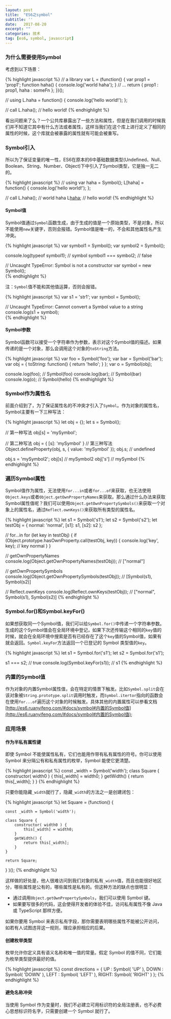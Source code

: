 ```yaml
---
layout: post
title:  "ES6之symbol"
subtitle: ''
date:   2017-08-20
excerpt: ""
categories: 技术
tag: [es6, symbol, javascript]
---
```


### 为什么需要使用Symbol

考虑到以下场景：

{% highlight javascript %}
// a library
var L = (function() {
    var prop1 = 'prop1';
    function haha() { console.log('world haha'); }
    // ...
    return {
        prop1 : prop1,
        haha : someFn
    };
})();

// using
L.haha = function() { console.log('hello world!'); };

// call
L.haha();   // hello world!
{% endhighlight %}

看出问题来了么？一个公共库暴露出了一些方法和属性，但是在我们调用的时候我们并不知道它其中有什么方法或者属性，这样当我们在这个库上进行定义了相同的属性的时候，这个库就会被暴露的属性就有可能会被重写。

### Symbol引入

所以为了保证变量的唯一性，ES6在原本的6中基础数据类型(Undefined、Null、Boolean、String、Number、Object)下中引入了Symbol类型，它是独一无二的。

{% highlight javascript %}
// using
var haha = Symbol();
L[haha] = function() { console.log('hello world!'); };

// call
L.haha();   // world haha
L[haha]();  // hello world!
{% endhighlight %}

#### Symbol值

Symbol值通过`Symbol`函数生成，由于生成的值是一个原始类型，不是对象，所以不能使用`new`关键字，否则会报错。Symbol值是唯一的，不会和其他属性名产生冲突。

{% highlight javascript %}
var symbol1 = Symbol();
var symbol2 = Symbol();

console.log(typeof symbol1);    // symbol
symbol1 === symbol2;            // false

// Uncaught TypeError: Symbol is not a constructor
var symbol = new Symbol();      
{% endhighlight %}

注：`Symbol`值不能和其他值运算，否则会报错。

{% highlight javascript %}
var s1 = 'str1';
var symbol = Symbol();

// Uncaught TypeError: Cannot convert a Symbol value to a string
console.log(s1 + symbol);   
{% endhighlight %}

#### Symbol参数

Symbol函数可以接受一个字符串作为参数，表示对这个Symbol值的描述。如果传递的是一个对象，那么会调用这个对象的`toString`方法。

{% highlight javascript %}
var foo = Symbol('foo');
var bar = Symbol('bar');
var obj = {
    toString: function() {
        return 'hello';
    }
};
var o = Symbol(obj);

console.log(foo);   // Symbol(foo)
console.log(bar);   // Symbol(bar)
console.log(o);     // Symbol(hello)
{% endhighlight %}

### Symbol作为属性名

前面介绍到了，为了保证属性名的不冲突才引入了`Symbol`。作为对象的属性名，Symbol主要有一下三种写法：

{% highlight javascript %}
let obj = {};
let s = Symbol();

// 第一种写法
obj[s] = 'mySymbol';

// 第二种写法
obj = {
    [s]: 'mySymbol'
}
// 第三种写法
Object.defineProperty(obj, s, { value: 'mySymbol' });
obj.s;      // undefined

obj.s = 'mySymbol2';
obj[s]      // mySymbol2
obj['s']    // mySymbol
{% endhighlight %}

### 遍历Symbol属性

Symbol值作为属性，无法使用`for...in`或者`for...of`来获取，也无法使用`Object.keys`或者`Object.getOwnPropertyNames`来获取。那么通过什么办法来获取Symbol属性值呢？我们可以使用`Object.getOwnPropertySymbols()`来获取一个对象上的属性名，通过`Reflect.ownKeys()`来获取所有类型的属性名。

{% highlight javascript %}
let s1 = Symbol('s1');
let s2 = Symbol('s2');
let testObj = { 
    normal: 'normal',
    [s1]: s1,
    [s2]: s2
};

// for...in
for (let key in testObj) {
    if (Object.prototype.hasOwnProperty.call(testObj, key)) {
        console.log('key', key);    // key normal
    }
}

// getOwnPropertyNames
console.log(Object.getOwnPropertyNames(testObj));   // ["normal"]

// getOwnPropertySymbols
console.log(Object.getOwnPropertySymbols(testObj)); // [Symbol(s1), Symbol(s2)]

// Reflect.ownKeys
console.log(Reflect.ownKeys(testObj));  // ["normal", Symbol(s1), Symbol(s2)]
{% endhighlight %}

### Symbol.for()和Symbol.keyFor()

如果想获取同一个Symbol值，我们可以给`Symbol.for()`中传递一个字符串参数。生成的这个Symbol值会在全局环境中登记，如果下次还传输这个相同的`key`值的时候，就会在全局环境中搜索是否有已经存在了这个`key`值的Symbol值，如果有就会返回。`Symbol.keyFor`方法返回一个已登记的 Symbol 类型值的`key`。

{% highlight javascript %}
let s1 = Symbol.for('s1');
let s2 = Symbol.for('s1');

s1 === s2;  // true
console.log(Symbol.keyFor(s1)); // s1
{% endhighlight %}

### 内置的Symbol值

作为对象的内置Symbol属性值，会在特定的情景下触发。比如`Symbol.split`会在该对象被`String.prototype.split`调用时触发，而`Symbol.itertor`指向的函数会在使用`for...of`遍历这个对象的时候触发。具体其他的内置属性可以参看文档[http://es6.ruanyifeng.com/#docs/symbol#内置的Symbol值](http://es6.ruanyifeng.com/#docs/symbol#内置的Symbol值);

### 应用场景

#### 作为半私有属性键

即使 Symbol 不能使属性私有，它们也能用作带有私有属性的符号。你可以使用 Symbol 来分隔公有和私有属性的枚举，Symbol 能使它更清楚。

{% highlight javascript %}
const _width = Symbol('width');
class Square {
    constructor( width0 ) {
        this[_width] = width0;
    }
    getWidth() {
        return this[_width];
    }
}
{% endhighlight %}

只要你能隐藏`_width`就行了，隐藏`_width`的方法之一是创建闭包：

{% highlight javascript %}
let Square = (function() {
 
    const _width = Symbol('width');
 
    class Square {
        constructor( width0 ) {
            this[_width] = width0;
        }
        getWidth() {
            return this[_width];
        }
    }
 
    return Square;  
 
} )();
{% endhighlight %}

这样做的好处是，他人很难访问到我们对象的私有`_width`值，而且也能很好地区分，哪些属性是公有的，哪些属性是私有的。但这种方法的缺点也很明显：

- 通过调用`Object.getOwnPropertySymbols`，我们可以使用 Symbol 键。
- 如果要写很多的代码，这会使得开发者的体验不佳，访问私有属性不像 Java 或 TypeScript 那样方便。

如果你要用 Symbol 来表示私有字段，那你需要表明哪些属性不能被公开访问，如若有人试图违背这一规则，理应承担相应的后果。

#### 创建枚举类型

枚举允许你定义具有语义名称和唯一值的常量。假定 Symbol 的值不同，它们能为枚举类型提供最好的值。

{% highlight javascript %}
const directions = {
    UP   : Symbol( 'UP' ),
    DOWN : Symbol( 'DOWN' ),
    LEFT : Symbol( 'LEFT' ),
    RIGHT: Symbol( 'RIGHT' )
};
{% endhighlight %}

#### 避免名称冲突

当使用 Symbol 作为变量时，我们不必建立可用标识符的全局注册表，也不必费心思想标识符名字，只需要创建一个 Symbol 就行了。


